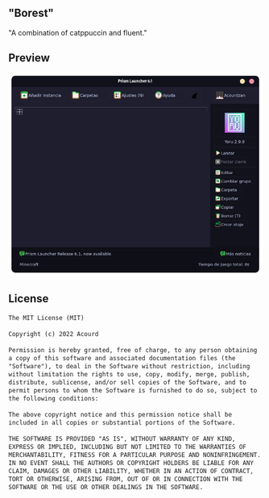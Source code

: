 <!--
SPDX-FileCopyrightText: "2022" "Acourd"

SPDX-License-Identifier: CC0-1.0
-->

"Borest"
---
"A combination of catppuccin and fluent."

## Preview
![Borest Preview](preview.png)

## License
```
The MIT License (MIT)

Copyright (c) 2022 Acourd

Permission is hereby granted, free of charge, to any person obtaining a copy of this software and associated documentation files (the "Software"), to deal in the Software without restriction, including without limitation the rights to use, copy, modify, merge, publish, distribute, sublicense, and/or sell copies of the Software, and to permit persons to whom the Software is furnished to do so, subject to the following conditions:

The above copyright notice and this permission notice shall be included in all copies or substantial portions of the Software.

THE SOFTWARE IS PROVIDED "AS IS", WITHOUT WARRANTY OF ANY KIND, EXPRESS OR IMPLIED, INCLUDING BUT NOT LIMITED TO THE WARRANTIES OF MERCHANTABILITY, FITNESS FOR A PARTICULAR PURPOSE AND NONINFRINGEMENT. IN NO EVENT SHALL THE AUTHORS OR COPYRIGHT HOLDERS BE LIABLE FOR ANY CLAIM, DAMAGES OR OTHER LIABILITY, WHETHER IN AN ACTION OF CONTRACT, TORT OR OTHERWISE, ARISING FROM, OUT OF OR IN CONNECTION WITH THE SOFTWARE OR THE USE OR OTHER DEALINGS IN THE SOFTWARE.
```
